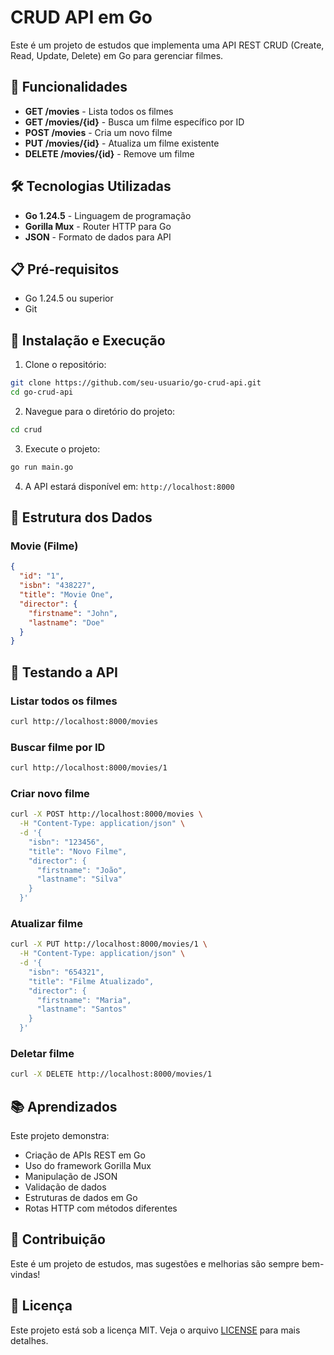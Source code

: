 # CRUD API em Go

Este é um projeto de estudos que implementa uma API REST CRUD (Create, Read, Update, Delete) em Go para gerenciar filmes.

## 🚀 Funcionalidades

- **GET /movies** - Lista todos os filmes
- **GET /movies/{id}** - Busca um filme específico por ID
- **POST /movies** - Cria um novo filme
- **PUT /movies/{id}** - Atualiza um filme existente
- **DELETE /movies/{id}** - Remove um filme

## 🛠️ Tecnologias Utilizadas

- **Go 1.24.5** - Linguagem de programação
- **Gorilla Mux** - Router HTTP para Go
- **JSON** - Formato de dados para API

## 📋 Pré-requisitos

- Go 1.24.5 ou superior
- Git

## 🔧 Instalação e Execução

1. Clone o repositório:
```bash
git clone https://github.com/seu-usuario/go-crud-api.git
cd go-crud-api
```

2. Navegue para o diretório do projeto:
```bash
cd crud
```

3. Execute o projeto:
```bash
go run main.go
```

4. A API estará disponível em: `http://localhost:8000`

## 📝 Estrutura dos Dados

### Movie (Filme)
```json
{
  "id": "1",
  "isbn": "438227",
  "title": "Movie One",
  "director": {
    "firstname": "John",
    "lastname": "Doe"
  }
}
```

## 🧪 Testando a API

### Listar todos os filmes
```bash
curl http://localhost:8000/movies
```

### Buscar filme por ID
```bash
curl http://localhost:8000/movies/1
```

### Criar novo filme
```bash
curl -X POST http://localhost:8000/movies \
  -H "Content-Type: application/json" \
  -d '{
    "isbn": "123456",
    "title": "Novo Filme",
    "director": {
      "firstname": "João",
      "lastname": "Silva"
    }
  }'
```

### Atualizar filme
```bash
curl -X PUT http://localhost:8000/movies/1 \
  -H "Content-Type: application/json" \
  -d '{
    "isbn": "654321",
    "title": "Filme Atualizado",
    "director": {
      "firstname": "Maria",
      "lastname": "Santos"
    }
  }'
```

### Deletar filme
```bash
curl -X DELETE http://localhost:8000/movies/1
```

## 📚 Aprendizados

Este projeto demonstra:
- Criação de APIs REST em Go
- Uso do framework Gorilla Mux
- Manipulação de JSON
- Validação de dados
- Estruturas de dados em Go
- Rotas HTTP com métodos diferentes

## 🤝 Contribuição

Este é um projeto de estudos, mas sugestões e melhorias são sempre bem-vindas!

## 📄 Licença

Este projeto está sob a licença MIT. Veja o arquivo [LICENSE](LICENSE) para mais detalhes. 